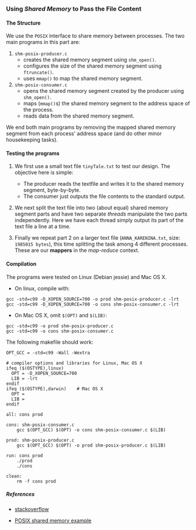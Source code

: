 ### Using *Shared Memory* to Pass the File Content 

#### The Structure

We use the `POSIX` interface to share memory between processes.
The two main programs in this part are:

1. `shm-posix-producer.c` 
    + creates the shared memory segment using `shm_open()`.
    + configures the size of the shared memory segment using `ftruncate()`.
    + uses `mmap()` to map the shared memory segment.
2. `shm-posix-consumer.c` 
    + opens the shared memory segment created by the producer using `shm_open()`.
    + maps (`mmap()`s) the shared memory segment to the address space of the process.
    + reads data from the shared memory segment.

We end both main programs by removing the mapped shared memory segment from each process' address space (and do other minor housekeeping tasks).

#### Testing the programs
1. We first use a small text file `tinyTale.txt` to test our design. The objective here 
   is simple: 
   * The producer reads the textfile and writes it to the shared memory segment, 
      byte-by-byte.
   * The consumer just outputs the file contents to the standard output.
   
2. We next split the text file into two (about equal) shared memory segment parts and
   have two separate *threads* manipulate the two parts independently. Here we have 
   each thread simply output its part of the text file a line at a time.
   
3. Finally we repeat part 2 on a larger text file 
   (`ANNA_KARENINA.txt`, size: `1985015 bytes`), this time splitting the task among 4
   different processes. These are our **mappers** in the *map-reduce* context.


#### Compilation

The programs were tested on Linux (Debian jessie) and Mac OS X.

* On linux, compile with:
```
gcc -std=c99 -D_XOPEN_SOURCE=700 -o prod shm-posix-producer.c -lrt
gcc -std=c99 -D_XOPEN_SOURCE=700 -o cons shm-posix-consumer.c -lrt
```
* On Mac OS X, omit `$(OPT)` and `$(LIB)`:
```
gcc -std=c99 -o prod shm-posix-producer.c
gcc -std=c99 -o cons shm-posix-consumer.c
```

The following makefile should work:
```
OPT_GCC = -std=c99 -Wall -Wextra

# compiler options and libraries for Linux, Mac OS X
ifeq ($(OSTYPE),linux)
  OPT = -D_XOPEN_SOURCE=700
  LIB = -lrt
endif
ifeq ($(OSTYPE),darwin)    # Mac OS X
  OPT = 
  LIB = 
endif

all: cons prod

cons: shm-posix-consumer.c
	gcc $(OPT_GCC) $(OPT) -o cons shm-posix-consumer.c $(LIB)

prod: shm-posix-producer.c
	gcc $(OPT_GCC) $(OPT) -o prod shm-posix-producer.c $(LIB)

run: cons prod
	./prod
	./cons

clean:
    rm -f cons prod
```
##### References
+ [stackoverflow](http://stackoverflow.com/questions/9923495/undefined-reference-shm-open-already-add-lrt-flag-here)

+ [POSIX shared memory example](http://www.cse.psu.edu/~deh25/cmpsc473/notes/OSC/Processes/shm.html)




